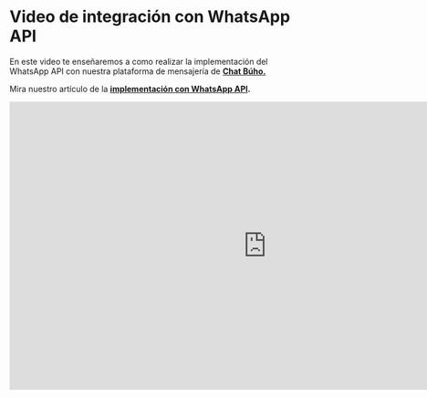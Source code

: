 # Video de integración con WhatsApp API

En este video te enseñaremos a como realizar la implementación del WhatsApp API con nuestra plataforma de mensajería de **[Chat Búho.](https://buho.la/chat)**

Mira nuestro artículo de la **[implementación con WhatsApp API](#).**

<p> <iframe width="900" height="505" src="https://www.youtube.com/embed/zynemCyPwl4" title="YouTube video player" frameborder="0" allow="accelerometer; autoplay; clipboard-write; encrypted-media; gyroscope; picture-in-picture; web-share" allowfullscreen="allowfullscreen"></iframe></p>
